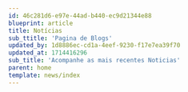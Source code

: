 ```yaml
---
id: 46c281d6-e97e-44ad-b440-ec9d21344e88
blueprint: article
title: Notícias
sub_ttitle: 'Pagina de Blogs'
updated_by: 1d8886ec-cd1a-4eef-9230-f17e7ea39f70
updated_at: 1714416296
sub_title: 'Acompanhe as mais recentes Noticias'
parent: home
template: news/index
---
```

